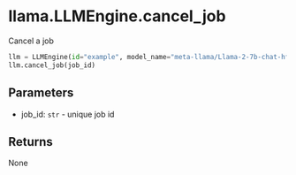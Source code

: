 # llama.LLMEngine.cancel_job

Cancel a job

```python
llm = LLMEngine(id="example", model_name="meta-llama/Llama-2-7b-chat-hf")
llm.cancel_job(job_id)
```

## Parameters

-   job_id: `str` - unique job id

## Returns

None
